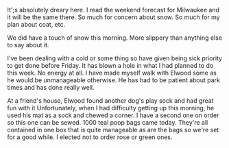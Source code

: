 <html><body><p>It';s absolutely dreary here. I read the weekend forecast for Milwaukee and it will be the same there. So much for concern about snow. So much for my plan about coat, etc. 
</p><p>We did have a touch of snow this morning. More slippery than anything else to say about it.
</p><p>I've been dealing with a cold or some thing so have given being sick priority to get done before Friday. It has blown a hole in what I had planned to do this week. No energy at all. I have made myself walk with Elwood some as he would be unmanageable otherwise. He has had to be patient  about park times and has done really well.
</p><p>At a friend's house, Elwood found another dog's play sock and had great fun with it Unfortunately, when I had difficulty getting up this morning, he used his mat as a sock and chewed a corner. I have a second one on order so this one can be sewed. 1000 teal poop bags came today. They're all contained in one box that is quite manageable as are the bags so we're set for a good while. I elected not to order rose or green ones.</p></body></html>